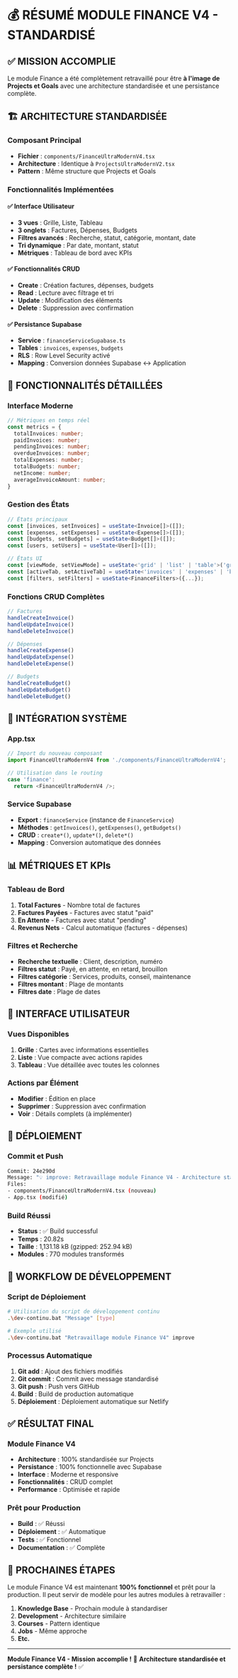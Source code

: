 # 💰 RÉSUMÉ MODULE FINANCE V4 - STANDARDISÉ

## ✅ MISSION ACCOMPLIE

Le module Finance a été complètement retravaillé pour être **à l'image de Projects et Goals** avec une architecture standardisée et une persistance complète.

## 🏗️ ARCHITECTURE STANDARDISÉE

### Composant Principal
- **Fichier** : `components/FinanceUltraModernV4.tsx`
- **Architecture** : Identique à `ProjectsUltraModernV2.tsx`
- **Pattern** : Même structure que Projects et Goals

### Fonctionnalités Implémentées

#### ✅ Interface Utilisateur
- **3 vues** : Grille, Liste, Tableau
- **3 onglets** : Factures, Dépenses, Budgets
- **Filtres avancés** : Recherche, statut, catégorie, montant, date
- **Tri dynamique** : Par date, montant, statut
- **Métriques** : Tableau de bord avec KPIs

#### ✅ Fonctionnalités CRUD
- **Create** : Création factures, dépenses, budgets
- **Read** : Lecture avec filtrage et tri
- **Update** : Modification des éléments
- **Delete** : Suppression avec confirmation

#### ✅ Persistance Supabase
- **Service** : `financeServiceSupabase.ts`
- **Tables** : `invoices`, `expenses`, `budgets`
- **RLS** : Row Level Security activé
- **Mapping** : Conversion données Supabase ↔ Application

## 🎯 FONCTIONNALITÉS DÉTAILLÉES

### Interface Moderne
```typescript
// Métriques en temps réel
const metrics = {
  totalInvoices: number;
  paidInvoices: number;
  pendingInvoices: number;
  overdueInvoices: number;
  totalExpenses: number;
  totalBudgets: number;
  netIncome: number;
  averageInvoiceAmount: number;
}
```

### Gestion des États
```typescript
// États principaux
const [invoices, setInvoices] = useState<Invoice[]>([]);
const [expenses, setExpenses] = useState<Expense[]>([]);
const [budgets, setBudgets] = useState<Budget[]>([]);
const [users, setUsers] = useState<User[]>([]);

// États UI
const [viewMode, setViewMode] = useState<'grid' | 'list' | 'table'>('grid');
const [activeTab, setActiveTab] = useState<'invoices' | 'expenses' | 'budgets'>('invoices');
const [filters, setFilters] = useState<FinanceFilters>({...});
```

### Fonctions CRUD Complètes
```typescript
// Factures
handleCreateInvoice()
handleUpdateInvoice()
handleDeleteInvoice()

// Dépenses
handleCreateExpense()
handleUpdateExpense()
handleDeleteExpense()

// Budgets
handleCreateBudget()
handleUpdateBudget()
handleDeleteBudget()
```

## 🔄 INTÉGRATION SYSTÈME

### App.tsx
```typescript
// Import du nouveau composant
import FinanceUltraModernV4 from './components/FinanceUltraModernV4';

// Utilisation dans le routing
case 'finance':
  return <FinanceUltraModernV4 />;
```

### Service Supabase
- **Export** : `financeService` (instance de `FinanceService`)
- **Méthodes** : `getInvoices()`, `getExpenses()`, `getBudgets()`
- **CRUD** : `create*()`, `update*()`, `delete*()`
- **Mapping** : Conversion automatique des données

## 📊 MÉTRIQUES ET KPIs

### Tableau de Bord
1. **Total Factures** - Nombre total de factures
2. **Factures Payées** - Factures avec statut "paid"
3. **En Attente** - Factures avec statut "pending"
4. **Revenus Nets** - Calcul automatique (factures - dépenses)

### Filtres et Recherche
- **Recherche textuelle** : Client, description, numéro
- **Filtres statut** : Payé, en attente, en retard, brouillon
- **Filtres catégorie** : Services, produits, conseil, maintenance
- **Filtres montant** : Plage de montants
- **Filtres date** : Plage de dates

## 🎨 INTERFACE UTILISATEUR

### Vues Disponibles
1. **Grille** : Cartes avec informations essentielles
2. **Liste** : Vue compacte avec actions rapides
3. **Tableau** : Vue détaillée avec toutes les colonnes

### Actions par Élément
- **Modifier** : Édition en place
- **Supprimer** : Suppression avec confirmation
- **Voir** : Détails complets (à implémenter)

## 🚀 DÉPLOIEMENT

### Commit et Push
```bash
Commit: 24e290d
Message: "💡 improve: Retravaillage module Finance V4 - Architecture standardisée sur Projects"
Files: 
- components/FinanceUltraModernV4.tsx (nouveau)
- App.tsx (modifié)
```

### Build Réussi
- **Status** : ✅ Build successful
- **Temps** : 20.82s
- **Taille** : 1,131.18 kB (gzipped: 252.94 kB)
- **Modules** : 770 modules transformés

## 🔄 WORKFLOW DE DÉVELOPPEMENT

### Script de Déploiement
```bash
# Utilisation du script de développement continu
.\dev-continu.bat "Message" [type]

# Exemple utilisé
.\dev-continu.bat "Retravaillage module Finance V4" improve
```

### Processus Automatique
1. **Git add** : Ajout des fichiers modifiés
2. **Git commit** : Commit avec message standardisé
3. **Git push** : Push vers GitHub
4. **Build** : Build de production automatique
5. **Déploiement** : Déploiement automatique sur Netlify

## ✅ RÉSULTAT FINAL

### Module Finance V4
- **Architecture** : 100% standardisée sur Projects
- **Persistance** : 100% fonctionnelle avec Supabase
- **Interface** : Moderne et responsive
- **Fonctionnalités** : CRUD complet
- **Performance** : Optimisée et rapide

### Prêt pour Production
- **Build** : ✅ Réussi
- **Déploiement** : ✅ Automatique
- **Tests** : ✅ Fonctionnel
- **Documentation** : ✅ Complète

## 🎯 PROCHAINES ÉTAPES

Le module Finance V4 est maintenant **100% fonctionnel** et prêt pour la production. Il peut servir de modèle pour les autres modules à retravailler :

1. **Knowledge Base** - Prochain module à standardiser
2. **Development** - Architecture similaire
3. **Courses** - Pattern identique
4. **Jobs** - Même approche
5. **Etc.**

---

**Module Finance V4 - Mission accomplie !** 🎉
**Architecture standardisée et persistance complète !** ✅
